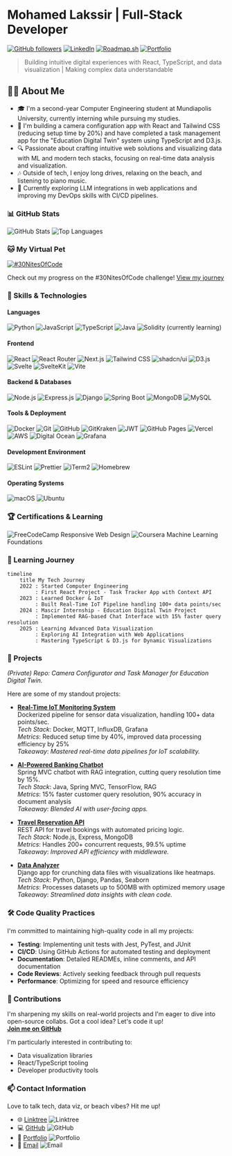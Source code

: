 # Mohamed Lakssir | Full-Stack Developer

[![GitHub followers](https://img.shields.io/github/followers/thejokers69?style=social)](https://github.com/thejokers69)
[![LinkedIn](https://img.shields.io/badge/LinkedIn-Connect-blue)](https://linkedin.com/in/mohamed-lakssir-b6b4301a4/)
[![Roadmap.sh](https://roadmap.sh/card/tall/67a29f6ef863343482fe2f28?variant=dark)](https://roadmap.sh)
[![Portfolio](https://img.shields.io/badge/Portfolio-thejokers69.tech-green)](https://thejokers69.tech)

> Building intuitive digital experiences with React, TypeScript, and data visualization | Making complex data understandable

## 👨‍💻 About **Me**

- 🎓 I'm a second-year Computer Engineering student at Mundiapolis University, currently interning while pursuing my studies.
- 🌱 I'm building a camera configuration app with React and Tailwind CSS (reducing setup time by 20%) and have completed a task management app for the "Education Digital Twin" system using TypeScript and D3.js.
- 🔍 Passionate about crafting intuitive web solutions and visualizing data with ML and modern tech stacks, focusing on real-time data analysis and visualization.
- 🎶 Outside of tech, I enjoy long drives, relaxing on the beach, and listening to piano music.
- 🚀 Currently exploring LLM integrations in web applications and improving my DevOps skills with CI/CD pipelines.

### 📊 GitHub Stats

![GitHub Stats](https://github-readme-stats.vercel.app/api?username=thejokers69&show_icons=true&theme=tokyonight)
![Top Languages](https://github-readme-stats.vercel.app/api/top-langs/?username=thejokers69&layout=compact&theme=tokyonight)

### 🐱 My Virtual Pet

[![#30NitesOfCode](https://www.codedex.io/api/petStatus?user=Thejokers69ML)](https://www.codedex.io/@Thejokers69ML/30-nites-of-code)

Check out my progress on the #30NitesOfCode challenge! [View my journey](https://www.codedex.io/@Thejokers69ML/30-nites-of-code)

### 🔧 Skills & Technologies

#### Languages

![Python](https://img.shields.io/badge/Python-FFD43B?style=for-the-badge&logo=python&logoColor=blue)
![JavaScript](https://img.shields.io/badge/JavaScript-323330?style=for-the-badge&logo=javascript&logoColor=F7DF1E)
![TypeScript](https://img.shields.io/badge/TypeScript-007ACC?style=for-the-badge&logo=typescript&logoColor=white)
![Java](https://img.shields.io/badge/Java-ED8B00?style=for-the-badge&logo=java&logoColor=white)
![Solidity](https://img.shields.io/badge/Solidity-e6e6e6?style=for-the-badge&logo=solidity&logoColor=black) (currently learning)

#### Frontend

![React](https://img.shields.io/badge/React-20232A?style=for-the-badge&logo=react&logoColor=61DAFB)
![React Router](https://img.shields.io/badge/React_Router-CA4245?style=for-the-badge&logo=react-router&logoColor=white)
![Next.js](https://img.shields.io/badge/next%20js-000000?style=for-the-badge&logo=nextdotjs&logoColor=white)
![Tailwind CSS](https://img.shields.io/badge/Tailwind_CSS-38B2AC?style=for-the-badge&logo=tailwind-css&logoColor=white)
![shadcn/ui](https://img.shields.io/badge/shadcn%2Fui-000000?style=for-the-badge&logo=shadcnui&logoColor=white)
![D3.js](https://img.shields.io/badge/d3%20js-F9A03C?style=for-the-badge&logo=d3.js&logoColor=white)
![Svelte](https://img.shields.io/badge/Svelte-4A4A55?style=for-the-badge&logo=svelte&logoColor=FF3E00)
![SvelteKit](https://img.shields.io/badge/SvelteKit-FF3E00?style=for-the-badge&logo=Svelte&logoColor=white)
![Vite](https://img.shields.io/badge/Vite-B73BFE?style=for-the-badge&logo=vite&logoColor=FFD62E)

#### Backend & Databases

![Node.js](https://img.shields.io/badge/Node%20js-339933?style=for-the-badge&logo=nodedotjs&logoColor=white)
![Express.js](https://img.shields.io/badge/Express%20js-000000?style=for-the-badge&logo=express&logoColor=white)
![Django](https://img.shields.io/badge/Django-092E20?style=for-the-badge&logo=django&logoColor=green)
![Spring Boot](https://img.shields.io/badge/Spring_Boot-6DB33F?style=for-the-badge&logo=spring-boot&logoColor=white)
![MongoDB](https://img.shields.io/badge/MongoDB-4EA94B?style=for-the-badge&logo=mongodb&logoColor=white)
![MySQL](https://img.shields.io/badge/MySQL-005C84?style=for-the-badge&logo=mysql&logoColor=white)

#### Tools & Deployment

![Docker](https://img.shields.io/badge/Docker-2CA5E0?style=for-the-badge&logo=docker&logoColor=white)
![Git](https://img.shields.io/badge/Git-F05032?style=for-the-badge&logo=git&logoColor=white)
![GitHub](https://img.shields.io/badge/GitHub-100000?style=for-the-badge&logo=github&logoColor=white)
![GitKraken](https://img.shields.io/badge/GitKraken-179287?style=for-the-badge&logo=GitKraken&logoColor=white)
![JWT](https://img.shields.io/badge/JWT-000000?style=for-the-badge&logo=JSON%20web%20tokens&logoColor=white)
![GitHub Pages](https://img.shields.io/badge/GitHub%20Pages-222222?style=for-the-badge&logo=GitHub%20Pages&logoColor=white)
![Vercel](https://img.shields.io/badge/Vercel-000000?style=for-the-badge&logo=vercel&logoColor=white)
![AWS](https://img.shields.io/badge/AWS-232F3E?style=for-the-badge&logo=amazon-aws&logoColor=white)
![Digital Ocean](https://img.shields.io/badge/Digital_Ocean-0080FF?style=for-the-badge&logo=digitalocean&logoColor=white)
![Grafana](https://img.shields.io/badge/Grafana-F2F4F9?style=for-the-badge&logo=grafana&logoColor=orange&labelColor=F2F4F9)

#### Development Environment

![ESLint](https://img.shields.io/badge/eslint-3A33D1?style=for-the-badge&logo=eslint&logoColor=white)
![Prettier](https://img.shields.io/badge/prettier-1A2C34?style=for-the-badge&logo=prettier&logoColor=F7BA3E)
![iTerm2](https://img.shields.io/badge/iTerm2-000000?style=for-the-badge&logo=iterm2&logoColor=white)
![Homebrew](https://img.shields.io/badge/homebrew-FBB040?style=for-the-badge&logo=homebrew&logoColor=white)

#### Operating Systems

![macOS](https://img.shields.io/badge/mac%20os-000000?style=for-the-badge&logo=apple&logoColor=white)
![Ubuntu](https://img.shields.io/badge/Ubuntu-E95420?style=for-the-badge&logo=ubuntu&logoColor=white)

### 🏆 Certifications & Learning

![FreeCodeCamp](https://img.shields.io/badge/FreeCodeCamp-0A0A23?style=for-the-badge&logo=freecodecamp&logoColor=white) Responsive Web Design
![Coursera](https://img.shields.io/badge/Coursera-0056D2?style=for-the-badge&logo=Coursera&logoColor=white) Machine Learning Foundations

### 🚀 Learning Journey

```mermaid
timeline
    title My Tech Journey
    2022 : Started Computer Engineering
         : First React Project - Task Tracker App with Context API
    2023 : Learned Docker & IoT
         : Built Real-Time IoT Pipeline handling 100+ data points/sec 
    2024 : Mascir Internship - Education Digital Twin Project
         : Implemented RAG-based Chat Interface with 15% faster query resolution
    2025 : Learning Advanced Data Visualization
         : Exploring AI Integration with Web Applications
         : Mastering TypeScript & D3.js for Dynamic Visualizations
```

### 🌟 Projects

*(Private) Repo: Camera Configurator and Task Manager for Education Digital Twin.*

Here are some of my standout projects:

- **[Real-Time IoT Monitoring System](https://github.com/thejokers69/Dockerized-IoT-Dataflow)**  
  Dockerized pipeline for sensor data visualization, handling 100+ data points/sec.  
  *Tech Stack*: Docker, MQTT, InfluxDB, Grafana  
  *Metrics*: Reduced setup time by 40%, improved data processing efficiency by 25%  
  *Takeaway*: *Mastered real-time data pipelines for IoT scalability.*  
  
- **[AI-Powered Banking Chatbot](https://github.com/thejokers69/E-bank-Chatbot)**  
  Spring MVC chatbot with RAG integration, cutting query resolution time by 15%.  
  *Tech Stack*: Java, Spring MVC, TensorFlow, RAG  
  *Metrics*: 15% faster customer query resolution, 90% accuracy in document analysis  
  *Takeaway*: *Blended AI with user-facing apps.*

- **[Travel Reservation API](https://github.com/thejokers69/travel-reservation-api)**  
  REST API for travel bookings with automated pricing logic.  
  *Tech Stack*: Node.js, Express, MongoDB  
  *Metrics*: Handles 200+ concurrent requests, 99.5% uptime  
  *Takeaway*: *Improved API efficiency with middleware.*

- **[Data Analyzer](https://github.com/thejokers69/analyseur_donnees)**  
  Django app for crunching data files with visualizations like heatmaps.  
  *Tech Stack*: Python, Django, Pandas, Seaborn  
  *Metrics*: Processes datasets up to 500MB with optimized memory usage  
  *Takeaway*: *Streamlined data insights with clean code.*

### 🛠️ Code Quality Practices

I'm committed to maintaining high-quality code in all my projects:

- **Testing**: Implementing unit tests with Jest, PyTest, and JUnit
- **CI/CD**: Using GitHub Actions for automated testing and deployment
- **Documentation**: Detailed READMEs, inline comments, and API documentation
- **Code Reviews**: Actively seeking feedback through pull requests
- **Performance**: Optimizing for speed and resource efficiency

### 🤝 Contributions

I'm sharpening my skills on real-world projects and I'm eager to dive into open-source collabs. Got a cool idea? Let's code it up!  
**[Join me on GitHub](https://github.com/thejokers69)**

I'm particularly interested in contributing to:

- Data visualization libraries
- React/TypeScript tooling
- Developer productivity tools

### 📫 Contact Information

Love to talk tech, data viz, or beach vibes? Hit me up!  

- 🌐 [Linktree](https://linktr.ee/MohamedLakssir) ![Linktree](https://img.shields.io/badge/linktree-39E09B?style=for-the-badge&logo=linktree&logoColor=white)
- 💻 [GitHub](https://github.com/thejokers69) ![GitHub](https://img.shields.io/badge/GitHub-100000?style=for-the-badge&logo=github&logoColor=white)
- 🔗 [Portfolio](https://thejokers69.tech) ![Portfolio](https://img.shields.io/badge/Portfolio-255E63?style=for-the-badge&logo=About.me&logoColor=white)
- 📧 [Email](mailto:contact@thejokers69.tech) ![Email](https://img.shields.io/badge/Email-D14836?style=for-the-badge&logo=gmail&logoColor=white)
